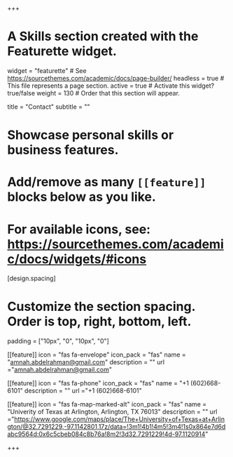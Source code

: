 
+++
# A Skills section created with the Featurette widget.
widget = "featurette"  # See https://sourcethemes.com/academic/docs/page-builder/
headless = true  # This file represents a page section.
active = true  # Activate this widget? true/false
weight = 130  # Order that this section will appear.

title = "Contact"
subtitle = ""

# Showcase personal skills or business features.
# 
# Add/remove as many `[[feature]]` blocks below as you like.
# 
# For available icons, see: https://sourcethemes.com/academic/docs/widgets/#icons

  
   [design.spacing]
  # Customize the section spacing. Order is top, right, bottom, left.
  padding = ["10px", "0", "10px", "0"]
  
    
[[feature]]
  icon = "fas fa-envelope"
  icon_pack = "fas"
  name = "amnah.abdelrahman@gmail.com"
  description = ""
  url ="amnah.abdelrahman@gmail.com"
 
 [[feature]]
  icon = "fas fa-phone"
  icon_pack = "fas"
  name = "+1 (602)668-6101"
  description = ""
  url ="+1 (602)668-6101"
  
   [[feature]]
  icon = "fas fa-map-marked-alt"
  icon_pack = "fas"
  name = "Univerity of Texas at Arlington, Arlington, TX 76013"
  description = ""
   url ="https://www.google.com/maps/place/The+University+of+Texas+at+Arlington/@32.7291229,-97.1142801,17z/data=!3m1!4b1!4m5!3m4!1s0x864e7d6dabc9564d:0x6c5cbeb084c8b76a!8m2!3d32.7291229!4d-97.1120914"
  
+++



